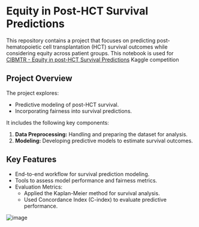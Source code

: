 # Equity in Post-HCT Survival Predictions

This repository contains a project that focuses on predicting post-hematopoietic cell transplantation (HCT) survival outcomes while considering equity across patient groups.
This notebook is used for [CIBMTR - Equity in post-HCT Survival Predictions](https://www.kaggle.com/competitions/equity-post-HCT-survival-predictions/overview) Kaggle competition

## Project Overview

The project explores:
- Predictive modeling of post-HCT survival.
- Incorporating fairness into survival predictions.

It includes the following key components:
1. **Data Preprocessing:** Handling and preparing the dataset for analysis.
2. **Modeling:** Developing predictive models to estimate survival outcomes.

## Key Features

- End-to-end workflow for survival prediction modeling.
- Tools to assess model performance and fairness metrics.
- Evaluation Metrics:
  - Applied the Kaplan-Meier method for survival analysis.
  - Used Concordance Index (C-index) to evaluate predictive performance.
 
![image](https://github.com/user-attachments/assets/a19727a4-1b4f-45e9-af54-42977a2e928a)

